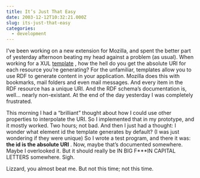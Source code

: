 ```yaml
---
title: It’s Just That Easy
date: 2003-12-12T10:32:21.000Z
slug: its-just-that-easy
categories:
  - development
---
```

I’ve been working on a new extension for Mozilla, and spent the better part of yesterday afternoon beating my head against a problem (as usual). When working for a <span class="caps">XUL</span> [template][1] , how the hell do you get the absolute <span class="caps">URI</span> for each resource you’re generating? For the unfamiliar, templates allow you to use <span class="caps">RDF</span> to generate content in your application. Mozilla does this with bookmarks, mail folders and even mail messages. And every item in the <span class="caps">RDF</span> resource has a unique <span class="caps">URI</span>. And the <span class="caps">RDF</span> schema’s documentation is, well… nearly non-existant. At the end of the day yesterday I was completely frustrated.

This morning I had a “brilliant” thought about how I could use other properties to interpolate the <span class="caps">URI</span>. So I implemented that in my prototype, and it mostly worked. Two hours; not bad. And then I just had a thought: I wonder what element id the template generates by default? (I was just wondering if they were unique) So I wrote a test program, and there it was: **the id is the absolute <span class="caps">URI</span>** . Now, maybe that’s documented somewhere. Maybe I overlooked it. But it should really be <span class="caps">IN</span> <span class="caps">BIG</span> F\***<span class="caps">IN</span> <span class="caps">CAPITAL</span> <span class="caps">LETTERS</span> somewhere. Sigh.

Lizzard, you almost beat me. But not this time; not this time.


 [1]: http://xulplanet.com/references/elemref/ref_template.html
